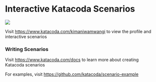# Interactive Katacoda Scenarios

[![](http://shields.katacoda.com/katacoda/kimaniwamwangi/count.svg)](https://www.katacoda.com/kimaniwamwangi "Get your profile on Katacoda.com")

Visit https://www.katacoda.com/kimaniwamwangi to view the profile and interactive scenarios

### Writing Scenarios
Visit https://www.katacoda.com/docs to learn more about creating Katacoda scenarios

For examples, visit https://github.com/katacoda/scenario-example
